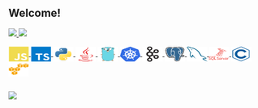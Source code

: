 ## Welcome!

    
<div>
<a href="https://github.com/leandro-az">
<img loading="lazy" height="180em" src="https://github-readme-stats.vercel.app/api/top-langs/?username=leandro-az&layout=compact&langs_count=7&theme=dracula"/>
<img loading="lazy" height="180em" src="https://github-readme-stats.vercel.app/api?username=leandro-az&show_icons=true&theme=dracula&include_all_commits=true&count_private=true"/>
</div>
  
<div style="display: inline_block"><br>
  <img align="center" alt="Leo-Js" height="30" width="40" src="https://raw.githubusercontent.com/devicons/devicon/master/icons/javascript/javascript-plain.svg">
  <img align="center" alt="Leo-Ts" height="30" width="40" src="https://raw.githubusercontent.com/devicons/devicon/master/icons/typescript/typescript-plain.svg">
<img align="center" alt="Leo-Python" height="30" width="40" src="https://raw.githubusercontent.com/devicons/devicon/master/icons/python/python-original.svg">
<img align="center" alt="Leo-Java" height="30" width="40" src="https://raw.githubusercontent.com/devicons/devicon/master/icons/java/java-plain.svg">
<img align="center" alt="Leo-Go" height="30" width="40" src="https://raw.githubusercontent.com/devicons/devicon/master/icons/go/go-original.svg">
<img align="center" alt="Leo-Kube" height="30" width="40" src="https://raw.githubusercontent.com/devicons/devicon/master/icons/kubernetes/kubernetes-plain.svg">
<img align="center" alt="Leo-Kafka" height="30" width="40" src="https://raw.githubusercontent.com/devicons/devicon/master/icons/apachekafka/apachekafka-original.svg">
<img align="center" alt="Leo-Postgresql" height="30" width="40" src="https://raw.githubusercontent.com/devicons/devicon/master/icons/postgresql/postgresql-original.svg">
<img align="center" alt="Leo-Mysql" height="30" width="40" src="https://raw.githubusercontent.com/devicons/devicon/master/icons/mysql/mysql-original.svg">
<img align="center" alt="Leo-SqlServer" height="30" width="40" src="https://raw.githubusercontent.com/devicons/devicon/master/icons/microsoftsqlserver/microsoftsqlserver-plain-wordmark.svg">

<img align="center" alt="Leo-C" height="30" width="40" src="https://raw.githubusercontent.com/devicons/devicon/master/icons/c/c-line.svg">
<img align="center" alt="Leo-AWS" height="30" width="40" src="https://raw.githubusercontent.com/devicons/devicon/master/icons/amazonwebservices/amazonwebservices-original.svg">
</div>

  
  ##
 
<div> 
  <a href="https://www.linkedin.com/in/leandro-almeida-46815013b" target="_blank"><img src="https://img.shields.io/badge/-LinkedIn-%230077B5?style=for-the-badge&logo=linkedin&logoColor=white" target="_blank"></a> 
 
</div>
